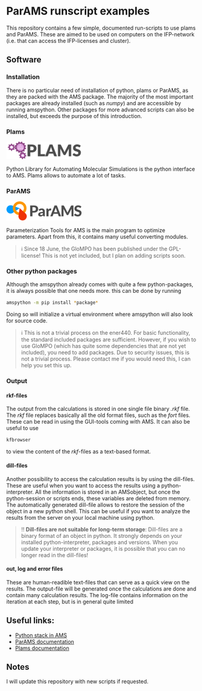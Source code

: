 # ParAMS runscript examples
This repository contains a few simple, documented run-scripts to use plams and ParAMS. These are aimed to be used on computers on the IFP-network (i.e. that can access the IFP-licenses and cluster).

## Software
### Installation
There is no particular need of installation of python, plams or ParAMS, as they are packed with the AMS package. The majority of the most important packages are already installed (such as *numpy*) and are accessible by running amspython. Other packages for more advanced scripts can also be installed, but exceeds the purpose of this introduction.

### Plams
<img src="plams.png" alt="plams" width="200"/>

Python Library for Automating Molecular Simulations is the python interface to AMS. Plams allows to automate a lot of tasks.

### ParAMS
<img src="params.svg" alt="params" width="200"/>

Parameterization Tools for AMS is the main program to optimize parameters. Apart from this, it contains many useful converting modules.

> :information_source: Since 18 June, the GloMPO has been published under the GPL-license! This is not yet included, but I plan on adding scripts soon.

### Other python packages
Although the amspython already comes with quite a few python-packages, it is always possible that one needs more. this can be done by running 
```bash
amspython -m pip install *package*
```
Doing so will initialize a virtual environment where amspython will also look for source code.
> :information_source: This is not a trivial process on the ener440. For basic functionality, the standard included packages are sufficient. However, if you wish to use GloMPO (which has quite some dependencies that are  not yet included), you need to add packages. Due to security issues, this is not a trivial process. Please contact me if you would need this, I can help you set this up.


### Output

#### rkf-files
The output from the calculations is stored in one single file binary *.rkf* file. The *rkf* file replaces basically all the old format files, such as the *fort* files. These can be read in using the GUI-tools coming with AMS. It can also be useful to use
```bash
kfbrowser
```
to view the content of the *rkf*-files as a text-based format.

#### dill-files
Another possibility to access the calculation results is by using the dill-files. These are useful when you want to access the results using a python-interpreter. All the information is stored in an AMSobject, but once the python-session or scripts ends, these variables are deleted from memory. The automatically generated dill-file allows to restore the session of the object in a new python shell. This can be useful if you want to analyze the results from the server on your local machine using python.

> !! **Dill-files are not suitable for long-term storage**: Dill-files are a binary format of an object in python. It strongly depends on your installed python-interpreter, packages and versions. When you update your interpreter or packages, it is possible that you can no longer read in the dill-files!

#### out, log and error files
These are human-readible text-files that can serve as a quick view on the results. The output-file will be generated once the calculations are done and contain many calculation results. The log-file contains information on the iteration at each step, but is in general quite limited 

## Useful links:
* [Python stack in AMS](https://www.scm.com/doc/Scripting/GettingStarted.html)
* [ParAMS documentation](https://www.scm.com/doc/params/index.html)
* [Plams documentation](https://www.scm.com/doc/plams/index.html?highlight=plams)

## Notes
I will update this repository with new scripts if requested.